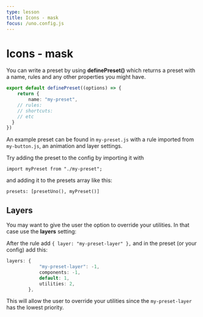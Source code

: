 ```yaml
---
type: lesson
title: Icons - mask
focus: /uno.config.js
---
```


# Icons - mask

You can write a preset by using **definePreset()** which returns a preset with a name, rules and any other properties you might have.

```ts
export default definePreset((options) => {
	return {
		name: "my-preset",
    // rules:
    // shortcuts:
    // etc
  }
})
```

An example preset can be found in `my-preset.js` with a rule imported from `my-button.js`, an animation and layer settings.

Try adding the preset to the config by importing it with 

`import myPreset from "./my-preset";` 

and adding it to the presets array like this: 

`presets: [presetUno(), myPreset()]`

## Layers

You may want to give the user the option to override your utilities. In that case use the **layers** setting:

After the rule add `{ layer: "my-preset-layer" },` and in the preset (or your config) add this:

```ts
layers: {
			"my-preset-layer": -1,
			components: -1,
			default: 1,
			utilities: 2,
		},
```

This will allow the user to override your utilities since the `my-preset-layer` has the lowest priority.